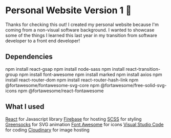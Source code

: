 # Personal Website Version 1 :dancer:
Thanks for checking this out! I created my personal website because I'm coming from a non-visual software background. I wanted to showcase some of the things I learned this last year in my transition from software developer to a front end developer!

## Dependencies
npm install react-gsap
npm install node-sass
npm install react-transition-group
npm install font-awesome
npm install marked
npm install axios
npm install react-router-dom
npm install react-router-hash-link
npm @fortawesome/fontawesome-svg-core
npm @fortawesome/free-solid-svg-icons
npm @fortawesome/react-fontawesome

## What I used
[React](http://google.com) for Javascript library
[Firebase](http://google.com) for hosting
[SCSS](http://google.com) for styling
[Greensocks](http://google.com) for SVG animation
[Font Awesome](http://google.com) for icons
[Visual Studio Code](http://google.com) for coding
[Cloudinary](http://google.com) for image hosting